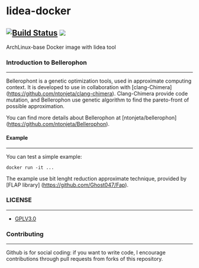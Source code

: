 # Iidea-docker
[![Build Status](https://travis-ci.org/ntonjeta/iidea-Docker.svg?branch=master)](https://travis-ci.org/ntonjeta/iidea-Docker)  [![](https://images.microbadger.com/badges/version/ntonjet/iidea-docker.svg)](https://microbadger.com/images/ntonjet/iidea-docker "Get your own version badge on microbadger.com")
------------

ArchLinux-base Docker image with Iidea tool

### Introduction to Bellerophon ###
------------

Bellerophont is a genetic optimization tools, used in approximate computing context. It is developed to use in collaboration with [clang-Chimera] (https://github.com/ntonjeta/clang-chimera). Clang-Chimera provide code mutation, and Bellerophon use genetic algorithm to find the pareto-front of possible approximation. 

You can find more details about Bellerophon at [ntonjeta/bellerophon] (https://github.com/ntonjeta/Bellerophon).

#### Example ####
-------- 

You can test a simple example: 

    docker run -it ...

The example use bit lenght reduction approximate technique, provided by [FLAP library] (https://github.com/Ghost047/Fap). 

### LICENSE ###
--------

* [GPLV3.0](https://www.gnu.org/licenses/licenses.html)

### Contributing ###
----------

Github is for social coding: if you want to write code, I encourage contributions through pull requests from forks of this repository. 
